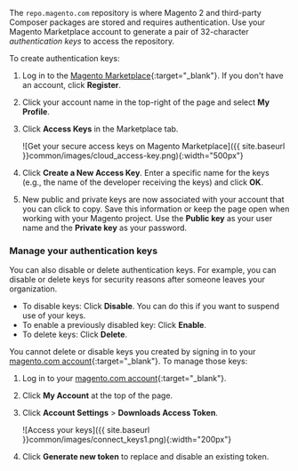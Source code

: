 <div markdown="1">

The `repo.magento.com` repository is where Magento 2 and third-party Composer packages are stored and requires authentication. Use your Magento Marketplace account to generate a pair of 32-character *authentication keys* to access the repository.

To create authentication keys:

1.  Log in to the [Magento Marketplace](https://marketplace.magento.com){:target="&#95;blank"}. If you don't have an account, click **Register**.
2.  Click your account name in the top-right of the page and select **My Profile**.

3.  Click **Access Keys** in the Marketplace tab.

	![Get your secure access keys on Magento Marketplace]({{ site.baseurl }}common/images/cloud_access-key.png){:width="500px"}
4.  Click **Create a New Access Key**. Enter a specific name for the keys (e.g., the name of the developer receiving the keys) and click **OK**.

5.  New public and private keys are now associated with your account that you can click to copy. Save this information or keep the page open when working with your Magento project. Use the **Public key** as your user name and the **Private key** as your password.

### Manage your authentication keys
You can also disable or delete authentication keys. For example, you can disable or delete keys for security reasons after someone leaves your organization.

*	To disable keys: Click **Disable**. You can do this if you want to suspend use of your keys.
*	To enable a previously disabled key: Click **Enable**.
*	To delete keys: Click **Delete**.

You cannot delete or disable keys you created by signing in to your [magento.com account](https://www.magentocommerce.com/products/customer/account/login){:target="&#95;blank"}. To manage those keys:

1.	Log in to your [magento.com account](https://www.magentocommerce.com/products/customer/account/login){:target="&#95;blank"}.
2.	Click **My Account** at the top of the page.
3.	Click **Account Settings** > **Downloads Access Token**.

	![Access your keys]({{ site.baseurl }}common/images/connect_keys1.png){:width="200px"}
4.	Click **Generate new token** to replace and disable an existing token.

